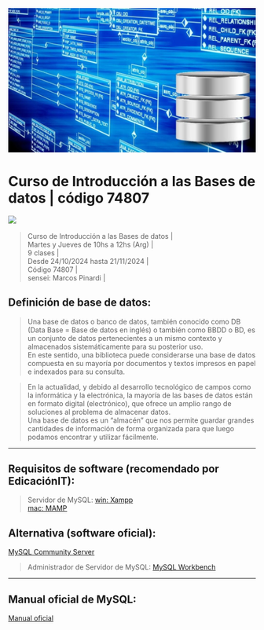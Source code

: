 <img src="extras/headerIMG.jpg">

# Curso de Introducción a las Bases de datos | código 74807

<img src="https://img.shields.io/badge/MySQL-4D9EB1?style=for-the-badge&logo=mysql&logoColor=white">

> Curso de Introducción a las Bases de datos |      
> Martes y Jueves de 10hs a 12hs (Arg) |      
> 9 clases |      
> Desde 24/10/2024 hasta 21/11/2024 |     
> Código 74807 |    
> sensei: Marcos Pinardi |  

## Definición de base de datos:

> Una base de datos o banco de datos, también conocido como DB (Data Base = Base de datos en inglés) o también como BBDD o BD, es un conjunto de datos pertenecientes a un mismo contexto y almacenados sistemáticamente para su posterior uso.  
> En este sentido, una biblioteca puede considerarse una base de datos compuesta en su mayoría por documentos y textos impresos en papel e indexados para su consulta.  

> En la actualidad, y debido al desarrollo tecnológico de campos como la informática y la electrónica, la mayoría de las bases de datos están en formato digital (electrónico), que ofrece un amplio rango de soluciones al problema de almacenar datos.  
> Una base de datos es un “almacén” que nos permite guardar grandes cantidades de información de forma organizada para que luego podamos encontrar y utilizar fácilmente.  

----
## Requisitos de software (recomendado por EdicaciónIT):

> Servidor de MySQL:
[win: Xampp](https://www.apachefriends.org/)  
[mac: MAMP](https://www.mamp.info/en/mac/)

## Alternativa (software oficial):
[MySQL Community Server](https://downloads.mysql.com/archives/community/)

> Administrador de Servidor de MySQL: 
[MySQL Workbench](https://downloads.mysql.com/archives/workbench/)

----
## Manual oficial de MySQL:
[Manual oficial](https://dev.mysql.com/doc/refman/8.0/en/sql-statements.html)
